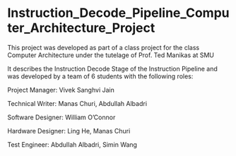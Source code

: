 # Instruction_Decode_Pipeline_Computer_Architecture_Project
This project was developed as part of a class project for the class Computer Architecture under the tutelage of Prof. Ted Manikas at SMU

It describes the Instruction Decode Stage of the Instruction Pipeline and was developed by a team of 6 students with the following roles:

Project Manager:
Vivek Sanghvi Jain 
 
Technical Writer:
Manas Churi, 
Abdullah Albadri

Software Designer:
William O’Connor
 
Hardware Designer:
Ling He, 
Manas Churi

Test Engineer:
Abdullah Albadri, 
Simin Wang
